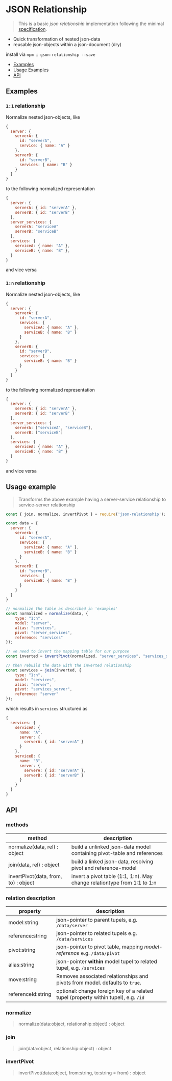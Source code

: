 # JSON Relationship

> This is a basic *json relationship* implementation following the minimal [specification](./Specification.md).

- Quick transformation of nested json-data
- reusable json-objects within a json-document (dry)

install via `npm i gson-relationship --save`

- [Examples](#examples)
- [Usage Examples](#usage-examples)
- [API](#api)


## Examples

### `1:1` relationship

Normalize nested json-objects, like

```js
{
  server: {
    serverA: {
      id: "serverA",
      service: { name: "A" }
    },
    serverB: {
      id: "serverB",
      services: { name: "B" }
    }
  }
}
```

to the following normalized representation

```js
{
  server: {
    serverA: { id: "serverA" },
    serverB: { id: "serverB" }
  },
  server_services: {
    serverA: "serviceA"
    serverB: "serviceB"
  },
  services: {
    serviceA: { name: "A" },
    serviceB: { name: "B" },
  }
}
```

and vice versa


### `1:n` relationship

Normalize nested json-objects, like

```js
{
  server: {
    serverA: {
      id: "serverA",
      services: {
        serviceA: { name: "A" },
        serviceB: { name: "B" }
      }
    },
    serverB: {
      id: "serverB",
      services: {
        serviceB: { name: "B" }
      }
    }
  }
}
```

to the following normalized representation

```js
{
  server: {
    serverA: { id: "serverA" },
    serverB: { id: "serverB" }
  },
  server_services: {
    serverA: ["serviceA", "serviceB"],
    serverB: ["serviceB"]
  },
  services: {
    serviceA: { name: "A" },
    serviceB: { name: "B" }
  }
}
```

and vice versa


## Usage example

> Transforms the above example having a server-service relationship to service-server relationship

```js
const { join, normalize, invertPivot } = require('json-relationship');

const data = {
  server: {
    serverA: {
      id: "serverA",
      services: {
        serviceA: { name: "A" },
        serviceB: { name: "B" }
      }
    },
    serverB: {
      id: "serverB",
      services: {
        serviceB: { name: "B" }
      }
    }
  }
}

// normalize the table as described in 'examples'
const normalized = normalize(data, {
    type: "1:n",
    model: "server",
    alias: "services",
    pivot: "server_services",
    reference: "services"
});

// we need to invert the mapping table for our purpose
const inverted = invertPivot(normalized, "server_services", "services_server");

// then rebuild the data with the inverted relationship
const services = join(inverted, {
    type: "1:n",
    model: "services",
    alias: "server",
    pivot: "services_server",
    reference: "server"
});
```

which results in `services` structured as

```js
{
  services: {
    serviceA: {
      name: "A",
      server: {
        serverA: { id: "serverA" }
      }
    },
    serviceB: {
      name: "B",
      server: {
        serverA: { id: "serverA" },
        serverB: { id: "serverB" }
      }
    }
  }
}
```


## API

### methods

| method                                | description
| ------------------------------------- | -------------------------------------------------------------
| normalize(data, rel) : object         | build a unlinked json-data model containing pivot-table and references
| join(data, rel) : object              | build a linked json-data, resolving pivot and reference-model
| invertPivot(data, from, to) : object  | invert a pivot table (1:1, 1:n). May change relationtype from 1:1 to 1:n


### relation description

| property               | description
| ---------------------- | -------------------------------------------------------------
| model:string           | json-pointer to parent tupels, e.g. `/data/server`
| reference:string       | json-pointer to related tupels e.g. `/data/services`
| pivot:string           | json-pointer to pivot table, mapping _model-reference_ e.g. `/data/pivot`
| alias:string           | json-pointer **within** model tupel to related tupel, e.g. `/services`
| move:string            | Removes associated relationships and pivots from model. defaults to `true`.
| referenceId:string     | optional: change foreign key of a related tupel (property within tupel), e.g. `/id`


### normalize

> normalize(data:object, relationship:object) : object


### join

> join(data:object, relationship:object) : object


### invertPivot

> invertPivot(data:object, from:string, to:string = from) : object

